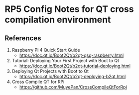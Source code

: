 # RP5 Config Notes for QT cross compilation environment


## References
1. Raspberry Pi 4 Quick Start Guide
    - https://doc.qt.io/Boot2Qt/b2qt-qsg-raspberry.html
2. Tutorial: Deploying Your First Project with Boot to Qt
    - https://doc.qt.io/Boot2Qt/b2qt-tutorial-deploying.html
3. Deploying Qt Projects with Boot to Qt
    - https://doc.qt.io/Boot2Qt/b2qt-deploying-b2qt.html
4. Cross Compile QT for RPi
    - https://github.com/MuyePan/CrossCompileQtForRpi
    